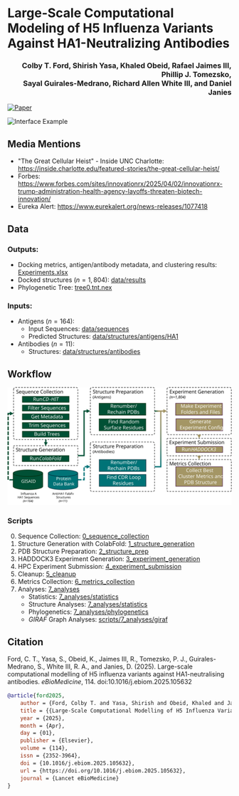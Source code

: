 # Large-Scale Computational Modeling of H5 Influenza Variants Against HA1-Neutralizing Antibodies

<h3 align="right">Colby T. Ford, Shirish Yasa, Khaled Obeid, Rafael Jaimes III, Phillip J. Tomezsko, <br>Sayal Guirales-Medrano, Richard Allen White III, and Daniel Janies</h3>

<!--[![Preprint](https://img.shields.io/badge/bioRxiv-10.1101/2024.07.14.603367-bb2635?style=for-the-badge&logo=read.cv)](https://www.biorxiv.org/content/10.1101/2024.07.14.603367)-->

[![Paper](https://img.shields.io/badge/Lancet_eBioMedicine-10.1016/j.ebiom.2025.105632-1e5499?style=for-the-badge&logo=read.cv)](https://www.thelancet.com/journals/ebiom/article/PIIS2352-3964(25)00076-3/fulltext)

<!--![Interface Example](figures/structures/media/UNCC_H5_mediaheader_AVFluIg03__EPI3358339.png)-->

![Interface Example](figures/structures/media/Blender_FLD194__EPI3158642_combined_001.png)


## Media Mentions

- "The Great Cellular Heist" - Inside UNC Charlotte: https://inside.charlotte.edu/featured-stories/the-great-cellular-heist/
- Forbes: https://www.forbes.com/sites/innovationrx/2025/04/02/innovationrx-trump-administration-health-agency-layoffs-threaten-biotech-innovation/
- Eureka Alert: https://www.eurekalert.org/news-releases/1077418

## Data

### Outputs:

- Docking metrics, antigen/antibody metadata, and clustering results: [Experiments.xlsx](Experiments.xlsx)
- Docked structures ($n=1,804$): [data/results](data/results)
- Phylogenetic Tree: [tree0.tnt.nex](scripts/7_analyses/phylogenetics/18k_tree/tree0.tnt.nex)

### Inputs:

- Antigens ($n=164$):
    - Input Sequences: [data/sequences](data/sequences)
    - Predicted Structures: [data/structures/antigens/HA1](data/structures/antigens/HA1)
- Antibodies ($n=11$):
    - Structures: [data/structures/antibodies](data/structures/antibodies)


## Workflow

![Workflow](figures/workflow.svg)

### Scripts

0. Sequence Collection: [0_sequence_collection](scripts/0_sequence_collection)
1. Structure Generation with ColabFold: [1_structure_generation](scripts/1_structure_generation)
2. PDB Structure Preparation: [2_structure_prep](scripts/2_structure_prep)
3. HADDOCK3 Experiment Generation: [3_experiment_generation](scripts/3_experiment_generation)
4. HPC Experiment Submission: [4_experiment_submission](scripts/4_experiment_submission)
5. Cleanup: [5_cleanup](scripts/5_cleanup)
6. Metrics Collection: [6_metrics_collection](scripts/6_metrics_collection)
7. Analyses: [7_analyses](scripts/7_analyses)
    - Statistics: [7_analyses/statistics](scripts/7_analyses/statistics)
    - Structure Analyses: [7_analyses/statistics](scripts/7_analyses/structure_analyses)
    - Phylogenetics: [7_analyses/phylogenetics](scripts/7_analyses/phylogenetics)
    - _GIRAF_ Graph Analyses: [scripts/7_analyses/giraf](scripts/7_analyses/giraf)


## Citation

Ford, C. T., Yasa, S., Obeid, K., Jaimes III, R., Tomezsko, P. J., Guirales-Medrano, S., White III, R. A., and Janies, D. (2025). Large-scale computational modelling of H5 influenza variants against HA1-neutralising antibodies. _eBioMedicine_, 114. doi:10.1016/j.ebiom.2025.105632


```bibtex
@article{ford2025,
    author = {Ford, Colby T. and Yasa, Shirish and Obeid, Khaled and Jaimes III, Rafael and Tomezsko, Phillip J. and Guirales-Medrano, Sayal and White III, Richard Allen and Janies, Daniel},
    title = {{Large-Scale Computational Modelling of H5 Influenza Variants Against HA1-Neutralising Antibodies}},
    year = {2025},
    month = {Apr},
    day = {01},
    publisher = {Elsevier},
    volume = {114},
    issn = {2352-3964},
    doi = {10.1016/j.ebiom.2025.105632},
    url = {https://doi.org/10.1016/j.ebiom.2025.105632},
    journal = {Lancet eBioMedicine}
}
```
